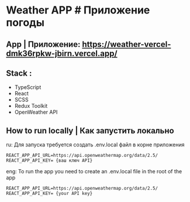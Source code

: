 # Weather APP # Приложение погоды

## App | Приложение: https://weather-vercel-dmk36rpkw-jbirn.vercel.app/

## Stack :

- TypeScript
- React
- SCSS
- Redux Toolkit
- OpenWeather API

## How to run locally | Как запустить локально

ru: Для запуска требуется создать .env.local файл в корне приложения

```
REACT_APP_API_URL=https://api.openweathermap.org/data/2.5/
REACT_APP_API_KEY= {ваш ключ API}
```

eng: To run the app you need to create an .env.local file in the root of the app

```
REACT_APP_API_URL=https://api.openweathermap.org/data/2.5/
REACT_APP_API_KEY= {your API key}
```
